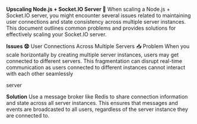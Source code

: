 **Upscaling Node.js + Socket.IO Server 🚀**
When scaling a Node.js + Socket.IO server, you might encounter several issues related to maintaining user connections and state consistency across multiple server instances. This document outlines common problems and provides solutions for effectively scaling your Socket.IO server.


**Issues 😧**
User Connections Across Multiple Servers 📥
Problem
When you scale horizontally by creating multiple server instances, users may get connected to different servers. This fragmentation can disrupt real-time communication as users connected to different instances cannot interact with each other seamlessly

server

**Solution**
Use a message broker like Redis to share connection information and state across all server instances. This ensures that messages and events are broadcasted to all users, regardless of the server instance they are connected to.
